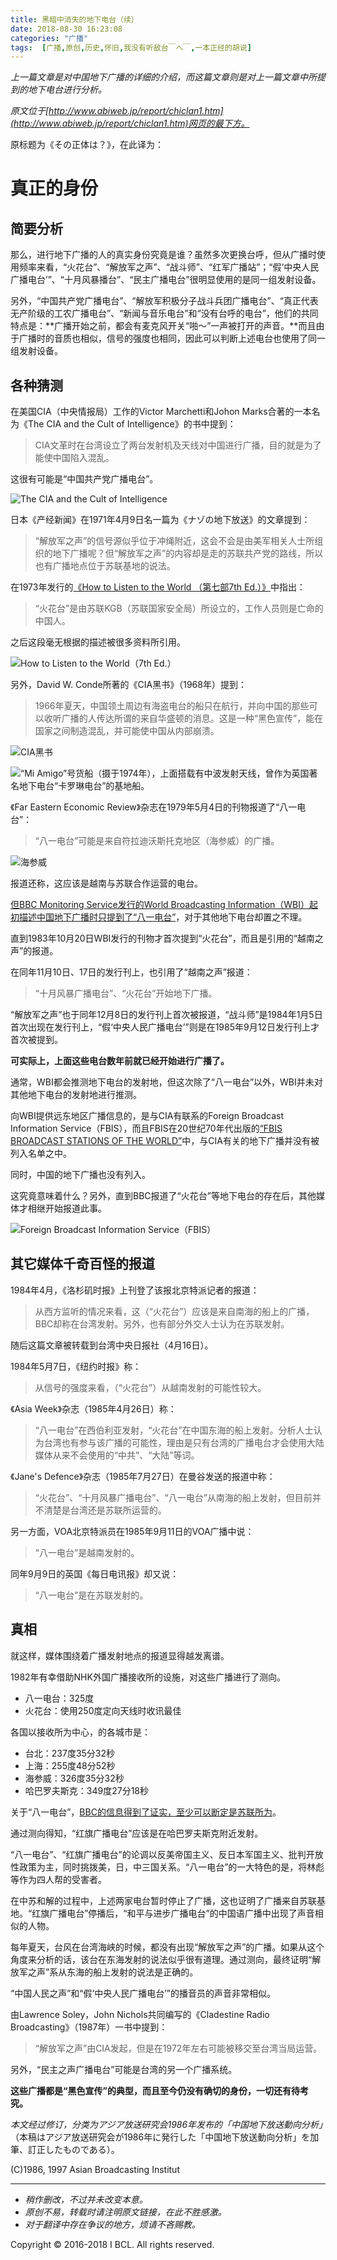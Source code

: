 ```yaml
---
title: 黑暗中消失的地下电台（续）
date: 2018-08-30 16:23:08
categories: "广播"
tags:  [广播,原创,历史,怀旧,我没有听敌台￣へ￣,一本正经的胡说]
---
```

*上一篇文章是对中国地下广播的详细的介绍，而这篇文章则是对上一篇文章中所提到的地下电台进行分析。*

*原文位于[http://www.abiweb.jp/report/chiclan1.htm](http://www.abiweb.jp/report/chiclan1.htm)网页的最下方。*

原标题为《その正体は？》，在此译为：

# 真正的身份

<!--more-->

## 简要分析

那么，进行地下广播的人的真实身份究竟是谁？虽然多次更换台呼，但从广播时使用频率来看，“火花台”、“解放军之声”、“战斗师”、“红军广播站”；“假‘中央人民广播电台’”、“十月风暴播台”、“民主广播电台”很明显使用的是同一组发射设备。

另外，“中国共产党广播电台”、“解放军积极分子战斗兵团广播电台”、“真正代表无产阶级的工农广播电台”、“新闻与音乐电台”和“没有台呼的电台”，他们的共同特点是：**广播开始之前，都会有麦克风开关“啪～”一声被打开的声音。**而且由于广播时的音质也相似，信号的强度也相同，因此可以判断上述电台也使用了同一组发射设备。

## 各种猜测

在美国CIA（中央情报局）工作的Victor Marchetti和Johon Marks合著的一本名为《The CIA and the Cult of Intelligence》的书中提到：

> CIA文革时在台湾设立了两台发射机及天线对中国进行广播，目的就是为了能使中国陷入混乱。

这很有可能是“中国共产党广播电台”。

![The CIA and the Cult of Intelligence](https://c.ibcl.us/CulturalRevolution-Issue_20180830/1.jpg "The CIA and the Cult of Intelligence")

日本《产经新闻》在1971年4月9日名一篇为《ナゾの地下放送》的文章提到：

> “解放军之声”的信号源似乎位于冲绳附近，这会不会是由美军相关人士所组织的地下广播呢？但“解放军之声”的内容却是走的苏联共产党的路线，所以也有广播地点位于苏联基地的说法。

在1973年发行的[《How to Listen to the World （第七部7th Ed.）》](http://www.ontheshortwaves.com/HTL.html)中指出：

> “火花台”是由苏联KGB（苏联国家安全局）所设立的，工作人员则是亡命的中国人。

之后这段毫无根据的描述被很多资料所引用。

![How to Listen to the World（7th Ed.）](https://c.ibcl.us/CulturalRevolution-Issue_20180830/2.jpg "How to Listen to the World（7th Ed.）")

另外，David W. Conde所著的《CIA黑书》（1968年）提到：

> 1966年夏天，中国领土周边有海盗电台的船只在航行，并向中国的那些可以收听广播的人传达所谓的来自华盛顿的消息。这是一种“黑色宣传”，能在国家之间制造混乱，并可能使中国从内部崩溃。

![CIA黑书](https://c.ibcl.us/CulturalRevolution-Issue_20180830/3.jpg "CIA黑书")

![“Mi Amigo”号货船（摄于1974年），上面搭载有中波发射天线，曾作为英国著名地下电台“卡罗琳电台”的基地船。](https://c.ibcl.us/CulturalRevolution-Issue_20180830/4.jpg "“Mi Amigo”号货船（摄于1974年），上面搭载有中波发射天线，曾作为英国著名地下电台“卡罗琳电台”的基地船。")

《Far Eastern Economic Review》杂志在1979年5月4日的刊物报道了“八一电台”：

> “八一电台”可能是来自符拉迪沃斯托克地区（海参威）的广播。

![海参威](https://c.ibcl.us/CulturalRevolution-Issue_20180830/5.jpg "海参威")

报道还称，这应该是越南与苏联合作运营的电台。

[但BBC Monitoring Service发行的World Broadcasting Information（WBI）起初描述中国地下广播时只提到了“八一电台”](https://ibcl.us/CulturalRevolution-Issue_20180829/#%E4%B8%AD%E8%B6%8A%E6%88%98%E4%BA%89%E4%B8%8E%E2%80%9C%E5%85%AB%E4%B8%80%E7%94%B5%E5%8F%B0%E2%80%9D)，对于其他地下电台却置之不理。

直到1983年10月20日WBI发行的刊物才首次提到“火花台”，而且是引用的“越南之声”的报道。

在同年11月10日、17日的发行刊上，也引用了“越南之声”报道：

> “十月风暴广播电台”、“火花台”开始地下广播。

“解放军之声”也于同年12月8日的发行刊上首次被报道，“战斗师”是1984年1月5日首次出现在发行刊上，“假‘中央人民广播电台’”则是在1985年9月12日发行刊上才首次被提到。

**可实际上，上面这些电台数年前就已经开始进行广播了。**

通常，WBI都会推测地下电台的发射地，但这次除了“八一电台”以外，WBI并未对其他地下电台的发射地进行推测。

向WBI提供远东地区广播信息的，是与CIA有联系的Foreign Broadcast Information Service（FBIS），而且FBIS在20世纪70年代出版的[“FBIS BROADCAST STATIONS OF THE WORLD”](https://www.americanradiohistory.com/FBIS_Master_Page.htm)中，与CIA有关的地下广播并没有被列入名单之中。

同时，中国的地下广播也没有列入。

这究竟意味着什么？另外，直到BBC报道了“火花台”等地下电台的存在后，其他媒体才相继开始报道此事。

![Foreign Broadcast Information Service（FBIS）](https://c.ibcl.us/CulturalRevolution-Issue_20180830/6.png "Foreign Broadcast Information Service（FBIS）")

## 其它媒体千奇百怪的报道

1984年4月，《洛杉矶时报》上刊登了该报北京特派记者的报道：

> 从西方监听的情况来看，这（“火花台”）应该是来自南海的船上的广播，BBC却称在台湾发射。另外，也有部分外交人士认为在苏联发射。

随后这篇文章被转载到台湾中央日报社（4月16日）。

1984年5月7日，《纽约时报》称：

> 从信号的强度来看，（“火花台”）从越南发射的可能性较大。

《Asia Week》杂志（1985年4月26日）称：

> “八一电台”在西伯利亚发射，“火花台”在中国东海的船上发射。分析人士认为台湾也有参与该广播的可能性，理由是只有台湾的广播电台才会使用大陆媒体从来不会使用的“中共”、“大陆”等词。

《Jane's Defence》杂志（1985年7月27日）在曼谷发送的报道中称：

> “火花台”、“十月风暴广播电台”、“八一电台”从南海的船上发射，但目前并不清楚是台湾还是苏联所运营的。

另一方面，VOA北京特派员在1985年9月11日的VOA广播中说：

> “八一电台”是越南发射的。

同年9月9日的英国《每日电讯报》却又说：

> “八一电台”是在苏联发射的。

## 真相

就这样，媒体围绕着广播发射地点的报道显得越发离谱。

1982年有幸借助NHK外国广播接收所的设施，对这些广播进行了测向。

 - 八一电台：325度
 - 火花台：使用250度定向天线时收讯最佳

各国以接收所为中心，的各城市是：

 - 台北：237度35分32秒
 - 上海：255度48分52秒
 - 海参威：326度35分32秒
 - 哈巴罗夫斯克：349度27分18秒

关于“八一电台”，[BBC的信息得到了证实，至少可以断定是苏联所为](https://ibcl.us/CulturalRevolution-Issue_20180829/#%E4%B8%AD%E8%B6%8A%E6%88%98%E4%BA%89%E4%B8%8E%E2%80%9C%E5%85%AB%E4%B8%80%E7%94%B5%E5%8F%B0%E2%80%9D)。

通过测向得知，“红旗广播电台”应该是在哈巴罗夫斯克附近发射。

“八一电台”、“红旗广播电台”的论调以反美帝国主义、反日本军国主义、批判开放性政策为主，同时挑拨美，日，中三国关系。“八一电台”的一大特色的是，将林彪等作为四人帮的受害者。

在中苏和解的过程中，上述两家电台暂时停止了广播，这也证明了广播来自苏联基地。“红旗广播电台”停播后，“和平与进步广播电台”的中国语广播中出现了声音相似的人物。

每年夏天，台风在台湾海峡的时候，都没有出现“解放军之声”的广播。如果从这个角度来分析的话，该台在东海发射的说法似乎很有道理。通过测向，最终证明“解放军之声”系从东海的船上发射的说法是正确的。

“中国人民之声”和“假‘中央人民广播电台’”的播音员的声音非常相似。

由Lawrence Soley，John Nichols共同编写的《Cladestine Radio Broadcasting》（1987年）一书中提到：

> “解放军之声”由CIA发起，但是在1972年左右可能被移交至台湾当局运营。

另外，“民主之声广播电台”可能是台湾的另一个广播系统。

**这些广播都是“黑色宣传”的典型，而且至今仍没有确切的身份，一切还有待考究。**

*本文经过修订，分类为アジア放送研究会1986年发布的「中国地下放送動向分析」*（本稿はアジア放送研究会が1986年に発行した「中国地下放送動向分析」を加筆、訂正したものである）。

(C)1986, 1997 Asian Broadcasting Institut

---

 - *稍作删改，不过并未改变本意。*
 - *原创不易，转载时请注明原文链接，在此不胜感激。*
 - *对于翻译中存在争议的地方，烦请不吝赐教。*

Copyright © 2016-2018 I BCL.
All rights reserved.